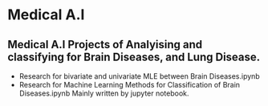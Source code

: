 # Medical A.I
## Medical A.I Projects of Analyising and classifying for Brain Diseases, and Lung Disease.
- Research for bivariate and univariate MLE between Brain Diseases.ipynb
- Research for Machine Learning Methods for Classification of Brain Diseases.ipynb
Mainly written by jupyter notebook.
